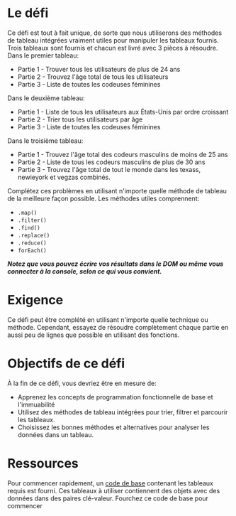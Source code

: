 # Le défi
Ce défi est tout à fait unique, de sorte que nous utiliserons des méthodes de tableau intégrées vraiment utiles pour manipuler les tableaux fournis. Trois tableaux sont fournis et chacun est livré avec 3 pièces à résoudre. Dans le premier tableau:
- Partie 1 - Trouver tous les utilisateurs de plus de 24 ans
- Partie 2 - Trouvez l'âge total de tous les utilisateurs
- Partie 3 - Liste de toutes les codeuses féminines

Dans le deuxième tableau:

- Partie 1 - Liste de tous les utilisateurs aux États-Unis par ordre croissant
- Partie 2 - Trier tous les utilisateurs par âge
- Partie 3 - Liste de toutes les codeuses féminines

Dans le troisième tableau:

- Partie 1 - Trouvez l'âge total des codeurs masculins de moins de 25 ans
- Partie 2 - Liste de tous les codeurs masculins de plus de 30 ans
- Partie 3 - Trouvez l'âge total de tout le monde dans les texass, newieyork et vegzas combinés.

Complétez ces problèmes en utilisant n'importe quelle méthode de tableau de la meilleure façon possible. Les méthodes utiles comprennent:
- ```.map()```
- ```.filter()```
- ```.find()```
- ```.replace()```
- ```.reduce()```
- ```forEach()```

***Notez que vous pouvez écrire vos résultats dans le DOM ou même vous connecter à la console, selon ce qui vous convient.***

# Exigence
Ce défi peut être complété en utilisant n'importe quelle technique ou méthode. Cependant, essayez de résoudre complètement chaque partie en aussi peu de lignes que possible en utilisant des fonctions.
 
# Objectifs de ce défi
À la fin de ce défi, vous devriez être en mesure de:
- Apprenez les concepts de programmation fonctionnelle de base et l'immuabilité
- Utilisez des méthodes de tableau intégrées pour trier, filtrer et parcourir les tableaux.
- Choisissez les bonnes méthodes et alternatives pour analyser les données dans un tableau.
 
# Ressources
Pour commencer rapidement, un [code de base](https://github.com/imanegannaoui/JavaScript_Exercices/edit/Challenge) contenant les tableaux requis est fourni. Ces tableaux à utiliser contiennent des objets avec des données dans des paires clé-valeur.
Fourchez ce code de base pour commencer
 
 
 

